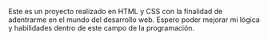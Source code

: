 Este es un proyecto realizado en HTML y CSS con la finalidad de adentrarme en el mundo del desarrollo web.
Espero poder mejorar mi lógica y habilidades dentro de este campo de la programación.
